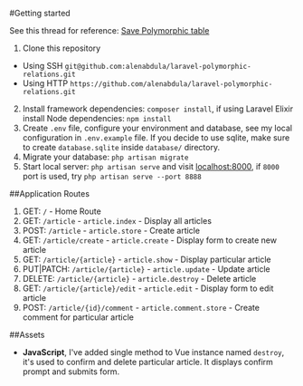 #Getting started

See this thread for reference: [Save Polymorphic table](https://laracasts.com/discuss/channels/eloquent/save-polymorphic-table)

1. Clone this repository
  - Using SSH `git@github.com:alenabdula/laravel-polymorphic-relations.git`
  - Using HTTP `https://github.com/alenabdula/laravel-polymorphic-relations.git`
2. Install framework dependencies: `composer install`, if using Laravel Elixir install Node dependencies: `npm install`
3. Create `.env` file, configure your environment and database, see my local configuration in `.env.example` file. If you decide to use sqlite, make sure to create `database.sqlite` inside `database/` directory.
4. Migrate your database: `php artisan migrate`
5. Start local server: `php artisan serve` and visit [localhost:8000](http://localhost:8000), if `8000` port is used, try `php artisan serve --port 8888`

##Application Routes

1. GET: `/` - Home Route
2. GET: `/article` - `article.index` - Display all articles
3. POST: `/article` - `article.store` - Create article
4. GET: `/article/create` - `article.create` - Display form to create new article
5. GET: `/article/{article}` - `article.show` - Display particular article
6. PUT|PATCH: `/article/{article}` - `article.update` - Update article
7. DELETE: `/article/{article}` - `article.destroy` - Delete article
8. GET: `/article/{article}/edit` - `article.edit` - Display form to edit article
9. POST: `/article/{id}/comment` - `article.comment.store` - Create comment for particular article

##Assets

- __JavaScript__, I've added single method to Vue instance named `destroy`, it's used to confirm and delete particular article. It displays confirm prompt and submits form.